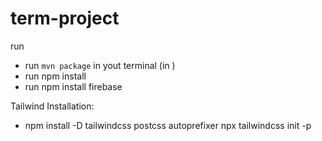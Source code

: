 # term-project

run
- run `mvn package` in yout terminal (in )
- run npm install
- run npm install firebase

Tailwind Installation: 
- npm install -D tailwindcss postcss autoprefixer
npx tailwindcss init -p


